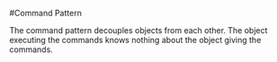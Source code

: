 #Command Pattern

The command pattern decouples objects from each other. The object executing the commands knows nothing about the object giving the commands. 

